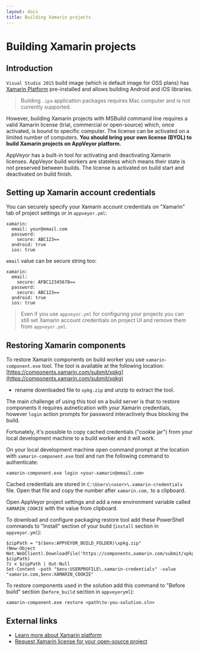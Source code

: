 ```yaml
---
layout: docs
title: Building Xamarin projects
---
```


# Building Xamarin projects

<!--TOC-->

## Introduction

`Visual Studio 2015` build image (which is default image for OSS plans) has [Xamarin Platform](https://www.xamarin.com/) pre-installed and allows building Android and iOS libraries.

> Building `.ipa` application packages requires Mac computer and is not currently supported.

However, building Xamarin projects with MSBuild command line requires a valid Xamarin license (trial, commercial or open-source) which, once activated, is bound to specific computer. The license can be activated on a limited number of computers. **You should bring your own license (BYOL) to build Xamarin projects on AppVeyor platform.**

AppVeyor has a built-in tool for activating and deactivating Xamarin licenses. AppVeyor build workers are stateless which means their state is not preserved between builds. The license is activated on build start and deactivated on build finish.

## Setting up Xamarin account credentials

You can securely specify your Xamarin account credentials on "Xamarin" tab of project settings or in `appveyor.yml`:

	xamarin:
	  email: your@email.com
	  password:
	    secure: ABC123==
	  android: true
	  ios: true

`email` value can be secure string too:

	xamarin:
	  email:
	    secure: AFBC12345678==
	  password:
	    secure: ABC123==
	  android: true
	  ios: true

> Even if you use `appveyor.yml` for configuring your projects you can still set Xamarin account credentials on project UI and remove them from `appveyor.yml`.

## Restoring Xamarin components

To restore Xamarin components on build worker you use `xamarin-component.exe` tool. The tool is available at the following location: [https://components.xamarin.com/submit/xpkg](https://components.xamarin.com/submit/xpkg)
- rename downloaded file to `xpkg.zip` and unzip to extract the tool.

The main challenge of using this tool on a build server is that to restore components it requires autnetication with your Xamarin credentials,
however `login` action prompts for password interactively thus blocking the build.

Fortunately, it's possible to copy cached credentials ("cookie jar") from your local development machine to a build worker and it will work.

On your local development machine open command prompt at the location with `xamarin-component.exe` tool and run the following command to authenticate:

    xamarin-component.exe login <your-xamarin@email.com>
	
Cached credentials are stored in `C:\Users\<user>\.xamarin-credentials` file. Open that file and copy the number after `xamarin.com,` to a clipboard. 

Open AppVeyor project settings and add a new environment variable called `XAMARIN_COOKIE` with the value from clipboard.

To download and configure packaging restore tool add these PowerShell commands to "Install" section of your build (`install` section in `appveyor.yml`):

    $zipPath = "$($env:APPVEYOR_BUILD_FOLDER)\xpkg.zip"
    (New-Object Net.WebClient).DownloadFile('https://components.xamarin.com/submit/xpkg', $zipPath)
    7z x $zipPath | Out-Null
    Set-Content -path "$env:USERPROFILE\.xamarin-credentials" -value "xamarin.com,$env:XAMARIN_COOKIE"

To restore components used in the solution add this command to "Before build" section (`before_build` section in `appveyoryml`):

    xamarin-component.exe restore <path\to-you-solution.sln>

## External links

* [Learn more about Xamarin platform](https://www.xamarin.com)  
* [Request Xamarin license for your open-source project](http://resources.xamarin.com/open-source-contributor.html)
